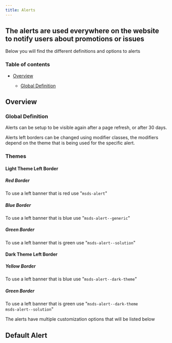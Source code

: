 ```yaml
---
title: Alerts
---
```


## The alerts are used everywhere on the website to notify users about promotions or issues
Below you will find the different definitions and options to alerts

### Table of contents
<div class="row">
    <div class="col-6">
        <ul class="document__unordered-list">
            <li class="document__unordered-list-item"> 
                 <a class="msds-link"href="#overview">Overview</a>
            </li>
            <ul class="document__unordered-list">
                <li class="document__unordered-list-item">
                  <a class="msds-link"href="#global-definition">Global Definition</a>
                </li>
            </ul>
        </ul>
    </div>
</div>

## Overview
### Global Definition
Alerts can be setup to be visible again after a page refresh, or after 30 days.

Alerts left borders can be changed using modifier classes, the modifiers depend on the theme that is being used for the specific alert.

### Themes
#### Light Theme Left Border
##### Red Border
To use a left banner that is red use "<code>msds-alert</code>"

##### Blue Border
To use a left banner that is blue use "<code>msds-alert--generic</code>"

##### Green Border
To use a left banner that is green use "<code>msds-alert--solution</code>"

#### Dark Theme Left Border

##### Yellow Border
To use a left banner that is blue use "<code>msds-alert--dark-theme</code>"

##### Green Border
To use a left banner that is green use "<code>msds-alert--dark-theme msds-alert--solution</code>"

The alerts have multiple customization options that will be listed below

## Default Alert

